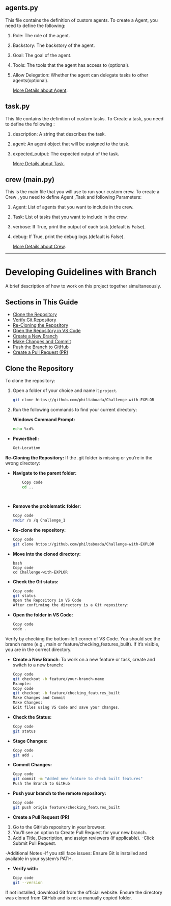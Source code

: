 ## agents.py
This file contains the definition of custom agents.
To create a Agent, you need to define the following:
1. Role: The role of the agent.
2. Backstory: The backstory of the agent.
3. Goal: The goal of the agent.
4. Tools: The tools that the agent has access to (optional).
5. Allow Delegation: Whether the agent can delegate tasks to other agents(optional).

    [More Details about Agent](https://docs.crewai.com/concepts/agents).

## task.py
This file contains the definition of custom tasks.
To Create a task, you need to define the following :
1. description: A string that describes the task.
2. agent: An agent object that will be assigned to the task.
3. expected_output: The expected output of the task.

    [More Details about Task](https://docs.crewai.com/concepts/tasks).

## crew (main.py)
This is the main file that you will use to run your custom crew.
To create a Crew , you need to define Agent ,Task and following Parameters:
1. Agent: List of agents that you want to include in the crew.
2. Task: List of tasks that you want to include in the crew.
3. verbose: If True, print the output of each task.(default is False).
4. debug: If True, print the debug logs.(default is False).

    [More Details about Crew](https://docs.crewai.com/concepts/crew).

---


# Developing Guidelines with Branch

A brief description of how to work on this project together simultaneously.

## Sections in This Guide
- [Clone the Repository](#clone-the-repository)
- [Verify Git Repository](#verify-git-repository)
- [Re-Cloning the Repository](#re-cloning-the-repository)
- [Open the Repository in VS Code](#open-the-repository-in-vs-code)
- [Create a New Branch](#create-a-new-branch)
- [Make Changes and Commit](#make-changes-and-commit)
- [Push the Branch to GitHub](#push-the-branch-to-github)
- [Create a Pull Request (PR)](#create-a-pull-request-pr)

## Clone the Repository
To clone the repository:


1. Open a folder of your choice and name it `project`.
    ```bash
    git clone https://github.com/philtaboada/Challenge-with-EXPLOR
    
2. Run the following commands to find your current directory:

   **Windows Command Prompt:**
   ```bash
   echo %cd%
-    
    **PowerShell:**
    ```bash
    Get-Location

**Re-Cloning the Repository:**
If the .git folder is missing or you’re in the wrong directory:

- **Navigate to the parent folder:**
    ```bash
        Copy code
        cd ..
        
        
- **Remove the problematic folder:**
    ```bash
    Copy code
    rmdir /s /q Challenge_1

- **Re-clone the repository:**
    ```bash
    Copy code
    git clone https://github.com/philtaboada/Challenge-with-EXPLOR

- **Move into the cloned directory:**
    ```
    bash
    Copy code
    cd Challenge-with-EXPLOR

- **Check the Git status:**
    ```bash
    Copy code
    git status
    Open the Repository in VS Code
    After confirming the directory is a Git repository:

- **Open the folder in VS Code:**
    ```bash
    Copy code
    code .
Verify by checking the bottom-left corner of VS Code. You should see the branch name (e.g., main or feature/checking_features_built).
If it’s visible, you are in the correct directory.

- **Create a New Branch**:
To work on a new feature or task, create and switch to a new branch:
    
    ```bash
    Copy code
    git checkout -b feature/your-branch-name
    Example:
    Copy code
    git checkout -b feature/checking_features_built
    Make Changes and Commit
    Make Changes:
    Edit files using VS Code and save your changes.

- **Check the Status:**
    ```bash
    Copy code
    git status
    
- **Stage Changes:**
    ```bash
    Copy code
    git add .

- **Commit Changes:**
    ```bash
    Copy code
    git commit -m "Added new feature to check built features"
    Push the Branch to GitHub

- **Push your branch to the remote repository:**
    ```bash
    Copy code
    git push origin feature/checking_features_built
- **Create a Pull Request (PR)**
1. Go to the GitHub repository in your browser.
2. You’ll see an option to Create Pull Request for your new branch.
3. Add a Title, Description, and assign reviewers (if applicable).
-Click Submit Pull Request.

-Additional Notes
-If you still face issues: Ensure Git is installed and available in your system’s PATH.

- **Verify with:**
    ```bash
    Copy code
    git --version
If not installed, download Git from the official website.
Ensure the directory was cloned from GitHub and is not a manually copied folder.



